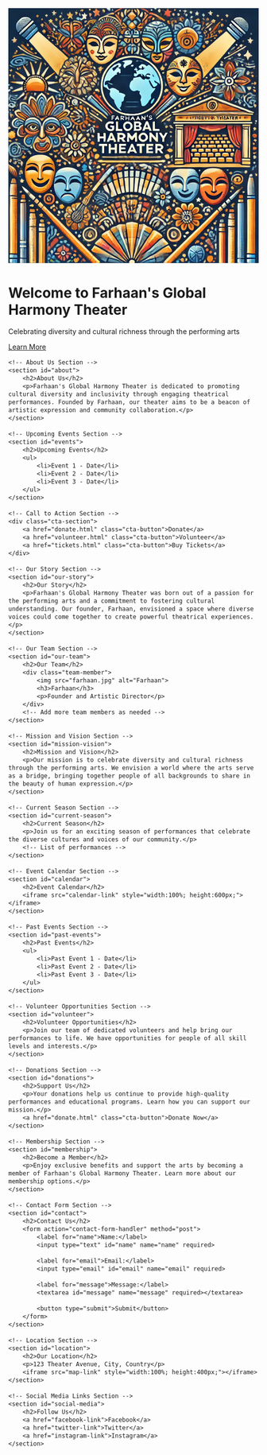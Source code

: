<!DOCTYPE html>
<html lang="en">
<head>
    <meta charset="UTF-8">
    <meta name="viewport" content="width=device-width, initial-scale=1.0">
    <title>Farhaan's Global Harmony Theater</title>
    <link rel="stylesheet" href="styles.css">
</head>
<body>
    <!-- Hero Section -->
    <div class="hero-section">
        <img src="Farhaan's Global Harmony Theater Logo.png" alt="Farhaan's Global Harmony Theater Logo">
        <h1>Welcome to Farhaan's Global Harmony Theater</h1>
        <p>Celebrating diversity and cultural richness through the performing arts</p>
        <a href="#about" class="cta-button">Learn More</a>
    </div>
    
    <!-- About Us Section -->
    <section id="about">
        <h2>About Us</h2>
        <p>Farhaan's Global Harmony Theater is dedicated to promoting cultural diversity and inclusivity through engaging theatrical performances. Founded by Farhaan, our theater aims to be a beacon of artistic expression and community collaboration.</p>
    </section>
    
    <!-- Upcoming Events Section -->
    <section id="events">
        <h2>Upcoming Events</h2>
        <ul>
            <li>Event 1 - Date</li>
            <li>Event 2 - Date</li>
            <li>Event 3 - Date</li>
        </ul>
    </section>
    
    <!-- Call to Action Section -->
    <div class="cta-section">
        <a href="donate.html" class="cta-button">Donate</a>
        <a href="volunteer.html" class="cta-button">Volunteer</a>
        <a href="tickets.html" class="cta-button">Buy Tickets</a>
    </div>
    
    <!-- Our Story Section -->
    <section id="our-story">
        <h2>Our Story</h2>
        <p>Farhaan's Global Harmony Theater was born out of a passion for the performing arts and a commitment to fostering cultural understanding. Our founder, Farhaan, envisioned a space where diverse voices could come together to create powerful theatrical experiences.</p>
    </section>
    
    <!-- Our Team Section -->
    <section id="our-team">
        <h2>Our Team</h2>
        <div class="team-member">
            <img src="farhaan.jpg" alt="Farhaan">
            <h3>Farhaan</h3>
            <p>Founder and Artistic Director</p>
        </div>
        <!-- Add more team members as needed -->
    </section>
    
    <!-- Mission and Vision Section -->
    <section id="mission-vision">
        <h2>Mission and Vision</h2>
        <p>Our mission is to celebrate diversity and cultural richness through the performing arts. We envision a world where the arts serve as a bridge, bringing together people of all backgrounds to share in the beauty of human expression.</p>
    </section>
    
    <!-- Current Season Section -->
    <section id="current-season">
        <h2>Current Season</h2>
        <p>Join us for an exciting season of performances that celebrate the diverse cultures and voices of our community.</p>
        <!-- List of performances -->
    </section>
    
    <!-- Event Calendar Section -->
    <section id="calendar">
        <h2>Event Calendar</h2>
        <iframe src="calendar-link" style="width:100%; height:600px;"></iframe>
    </section>
    
    <!-- Past Events Section -->
    <section id="past-events">
        <h2>Past Events</h2>
        <ul>
            <li>Past Event 1 - Date</li>
            <li>Past Event 2 - Date</li>
            <li>Past Event 3 - Date</li>
        </ul>
    </section>
    
    <!-- Volunteer Opportunities Section -->
    <section id="volunteer">
        <h2>Volunteer Opportunities</h2>
        <p>Join our team of dedicated volunteers and help bring our performances to life. We have opportunities for people of all skill levels and interests.</p>
    </section>
    
    <!-- Donations Section -->
    <section id="donations">
        <h2>Support Us</h2>
        <p>Your donations help us continue to provide high-quality performances and educational programs. Learn how you can support our mission.</p>
        <a href="donate.html" class="cta-button">Donate Now</a>
    </section>
    
    <!-- Membership Section -->
    <section id="membership">
        <h2>Become a Member</h2>
        <p>Enjoy exclusive benefits and support the arts by becoming a member of Farhaan's Global Harmony Theater. Learn more about our membership options.</p>
    </section>
    
    <!-- Contact Form Section -->
    <section id="contact">
        <h2>Contact Us</h2>
        <form action="contact-form-handler" method="post">
            <label for="name">Name:</label>
            <input type="text" id="name" name="name" required>
            
            <label for="email">Email:</label>
            <input type="email" id="email" name="email" required>
            
            <label for="message">Message:</label>
            <textarea id="message" name="message" required></textarea>
            
            <button type="submit">Submit</button>
        </form>
    </section>
    
    <!-- Location Section -->
    <section id="location">
        <h2>Our Location</h2>
        <p>123 Theater Avenue, City, Country</p>
        <iframe src="map-link" style="width:100%; height:400px;"></iframe>
    </section>
    
    <!-- Social Media Links Section -->
    <section id="social-media">
        <h2>Follow Us</h2>
        <a href="facebook-link">Facebook</a>
        <a href="twitter-link">Twitter</a>
        <a href="instagram-link">Instagram</a>
    </section>
</body>
</html>
